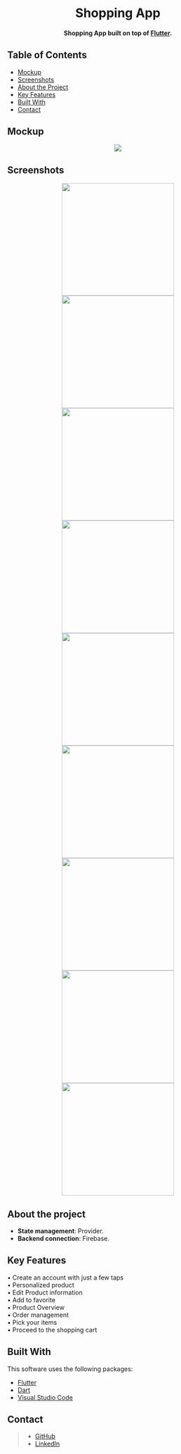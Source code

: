 <h1 align="center">
  <br>
  Shopping App
  <br>
</h1>


<h4 align="center">Shopping App built on top of <a href="https://flutter.dev/" target="_blank" style="color:##0276E8;">Flutter</a>.</h4>


## Table of Contents
* [Mockup](#mockup)
* [Screenshots](#screenshots)
* [About the Project](#about-the-project)
* [Key Features](#key-features)
* [Built With](#built-with)
* [Contact](#contact)

## Mockup
<p align="center">
  <img src="screenshot/Mockup.jpg" hspace="4">
</p>

## Screenshots 

<p align="center">
  <img src="screenshot/1.png" width="256" hspace="4">
  <img src="screenshot/2.png" width="256" hspace="4">
  <img src="screenshot/3.png" width="256" hspace="4">
  <img src="screenshot/4.png" width="256" hspace="4">
  <img src="screenshot/5.png" width="256" hspace="4">
  <img src="screenshot/6.png" width="256" hspace="4">
  <img src="screenshot/7.png" width="256" hspace="4">
  <img src="screenshot/8.png" width="256" hspace="4">
  <img src="screenshot/9.png" width="256" hspace="4">
</p>


## About the project

* **State management**: Provider.
* **Backend connection**: Firebase.

## Key Features
• Create an account with just a few taps  
• Personalized product  
• Edit Product information  
• Add to favorite  
• Product Overview  
• Order management  
• Pick your items  
• Proceed to the shopping cart  

## Built With

This software uses the following packages:

- [Flutter](https://flutter.dev/)
- [Dart](https://dart.dev/)
- [Visual Studio Code](https://code.visualstudio.com/)




## Contact

>  - [GitHub](https://github.com/AnikKazi-dev) 
>  - [LinkedIn](https://www.linkedin.com/in/kazi-anik-7a2978172/)
